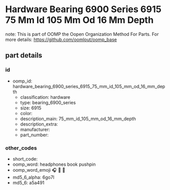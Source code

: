 # Hardware Bearing 6900 Series 6915 75 Mm Id 105 Mm Od 16 Mm Depth  

note: This is part of OOMP the Oopen Organization Method For Parts. For more details: https://github.com/oomlout/oomp_base

##  part details





### id
* oomp_id: hardware_bearing_6900_series_6915_75_mm_id_105_mm_od_16_mm_depth
  * classification: hardware
  * type: bearing_6900_series
  * size: 6915
  * color: 
  * description_main: 75_mm_id_105_mm_od_16_mm_depth
  * description_extra: 
  * manufacturer: 
  * part_number: 

### other_codes
* short_code: 
* oomp_word: headphones book pushpin
* oomp_word_emoji :headphones: :book: :pushpin:
* md5_6_alpha: 6go7l
* md5_6: a5a491